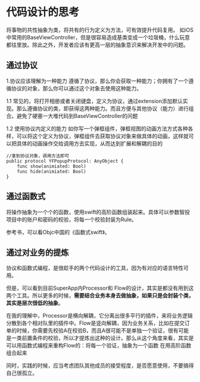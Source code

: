 # 代码设计的思考

将事物的共性抽象为类，将共有的行为定义为方法，可有效提升代码复用。
如iOS中常用的BaseViewController，但是很容易造成基类变成一个垃圾桶，什么玩意都往里放。除此之外，开发者应该有更高一层的抽象意识来解决开发中的问题。

## 通过协议
1.协议应该理解为一种能力
遵循了协议，那么你会获取一种能力；你拥有了一个遵循协议的对象，那么你可以通过这个对象去使用这种能力。

1.1 常见的，将打开相册或者关闭键盘，定义为协议，通过extension添加默认实现。那么遵循协议的类，即获得这两种能力。而且方便与其他协议（能力）进行组合。避免了硬塞一大堆代码到BaseViewController的问题

1.2 使用协议内定义的能力
如你写一个弹框组件，弹框视图的动画方法方式各种各样，可以将这个定义为协议，弹框组件去获取协议对象来做具体的动画，这样就可以把具体的动画操作交给调用方去实现，从而达到扩展和解耦的目的

```
//拿到协议对象，调用方法即可
public protocol YFPopupProtocol: AnyObject {
    func show(animiated: Bool)
    func hide(animiated: Bool)
}
```


## 通过函数式

将操作抽象为一个个的函数，使用swift的高阶函数组装起来。具体可以参数智投项目中的账户和密码的校验，将每一个校验封装为Rule。

参考书，可以看Objc中国的《函数式swift》。

## 通过对业务的提炼

协议和函数式编程，是很趁手的两个代码设计的工具，因为有对应的语言特性可用。

但是，可以看到目前SuperApp内Processor和 Flow的设计，其实是都没有用到这两个工具。所以更多的时候，**需要结合业务本身去做抽象，如果只是会封装个类，其实是层次很低的抽象**。

在我的理解中，Processor是横向解耦，它分离出很多平行的插件，来将业务逻辑分散到各个相对队里的插件中。Flow是竖向解耦，因为业务关系，比如在提交订单的时候，你需要先校验A在校验B，而且A很可能不是单独一个验证，很有可能是一类前置条件的校验，所以才提炼出这种的设计。那么从这个角度来看，其实是可以用函数式编程来重构Flow的：将每一个验证，抽象为一个函数 在用高阶函数组合起来

同时，实践的时候，应当考虑团队其他成员的接受程度，是否愿意使用，不要搞得自己很孤立。
